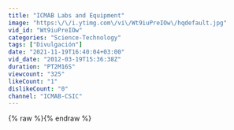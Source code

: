 ```yaml
---
title: "ICMAB Labs and Equipment"
image: "https:\/\/i.ytimg.com\/vi\/Wt9iuPreIOw\/hqdefault.jpg"
vid_id: "Wt9iuPreIOw"
categories: "Science-Technology"
tags: ["Divulgación"]
date: "2021-11-19T16:40:04+03:00"
vid_date: "2012-03-19T15:36:38Z"
duration: "PT2M16S"
viewcount: "325"
likeCount: "1"
dislikeCount: "0"
channel: "ICMAB-CSIC"
---
```

{% raw %}{% endraw %}
